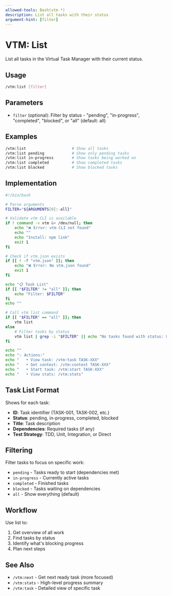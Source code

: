 ```yaml
---
allowed-tools: Bash(vtm *)
description: List all tasks with their status
argument-hint: [filter]
---
```


# VTM: List

List all tasks in the Virtual Task Manager with their current status.

## Usage

```bash
/vtm:list [filter]
```

## Parameters

- `filter` (optional): Filter by status - "pending", "in-progress", "completed", "blocked", or "all" (default: all)

## Examples

```bash
/vtm:list                    # Show all tasks
/vtm:list pending            # Show only pending tasks
/vtm:list in-progress        # Show tasks being worked on
/vtm:list completed          # Show completed tasks
/vtm:list blocked            # Show blocked tasks
```

## Implementation

```bash
#!/bin/bash

# Parse arguments
FILTER="${ARGUMENTS[0]:-all}"

# Validate vtm CLI is available
if ! command -v vtm &> /dev/null; then
    echo "❌ Error: vtm CLI not found"
    echo ""
    echo "Install: npm link"
    exit 1
fi

# Check if vtm.json exists
if [[ ! -f "vtm.json" ]]; then
    echo "❌ Error: No vtm.json found"
    exit 1
fi

echo "📋 Task List"
if [[ "$FILTER" != "all" ]]; then
    echo "Filter: $FILTER"
fi
echo ""

# Call vtm list command
if [[ "$FILTER" == "all" ]]; then
    vtm list
else
    # Filter tasks by status
    vtm list | grep -i "$FILTER" || echo "No tasks found with status: $FILTER"
fi

echo ""
echo "💡 Actions:"
echo "   • View task: /vtm:task TASK-XXX"
echo "   • Get context: /vtm:context TASK-XXX"
echo "   • Start task: /vtm:start TASK-XXX"
echo "   • View stats: /vtm:stats"
```

## Task List Format

Shows for each task:
- **ID**: Task identifier (TASK-001, TASK-002, etc.)
- **Status**: pending, in-progress, completed, blocked
- **Title**: Task description
- **Dependencies**: Required tasks (if any)
- **Test Strategy**: TDD, Unit, Integration, or Direct

## Filtering

Filter tasks to focus on specific work:
- `pending` - Tasks ready to start (dependencies met)
- `in-progress` - Currently active tasks
- `completed` - Finished tasks
- `blocked` - Tasks waiting on dependencies
- `all` - Show everything (default)

## Workflow

Use list to:
1. Get overview of all work
2. Find tasks by status
3. Identify what's blocking progress
4. Plan next steps

## See Also

- `/vtm:next` - Get next ready task (more focused)
- `/vtm:stats` - High-level progress summary
- `/vtm:task` - Detailed view of specific task
